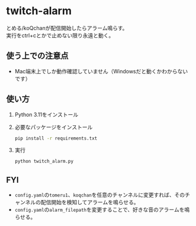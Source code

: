 # twitch-alarm

とめる/koQchanが配信開始したらアラーム鳴らす。\
実行をctrl+cとかで止めない限り永遠と動く。

## 使う上での注意点

- Mac端末上でしか動作確認していません（Windowsだと動くかわからないです）

## 使い方

1. Python 3.11をインストール
2. 必要なパッケージをインストール

   ```bash
   pip install -r requirements.txt
   ```

3. 実行

   ```bash
   python twitch_alarm.py
   ```

## FYI

- `config.yaml`の`tomeru1`、`koqchan`を任意のチャンネルに変更すれば、そのチャンネルの配信開始を検知してアラームを鳴らせる。
- `config.yaml`の`alarm_filepath`を変更することで、好きな音のアラームを鳴らせる。
